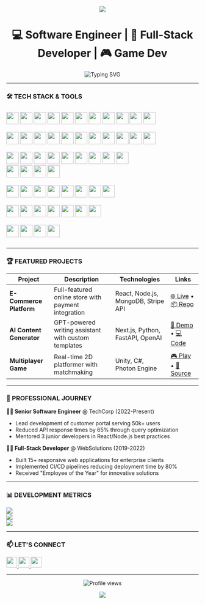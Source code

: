 <!-- Banner Header -->
<p align="center">
  <img src="https://capsule-render.vercel.app/api?type=waving&color=0:4e54c8,100:8f94fb&height=200&section=header&text=Hi,%20I'm%20Ryan%20Rizkyansyah&fontSize=35&fontColor=ffffff&animation=fadeIn" />
</p>

<h1 align="center">
  💻 Software Engineer | 🚀 Full-Stack Developer | 🎮 Game Dev
</h1>

<p align="center">
  <img src="https://readme-typing-svg.demolab.com?font=Fira+Code&pause=1000&color=8F94FB&center=true&width=435&lines=Problem+Solver;Clean+Code+Advocate;Tech+Generalist;Continuous+Learner" alt="Typing SVG" />
</p>




---

### 🛠️ TECH STACK & TOOLS
<p align="left" style="margin: 25px 0;">
  <!-- Languages -->
<img src="https://img.shields.io/badge/JavaScript-F7DF1E?style=for-the-badge&logo=javascript&logoColor=black" height="32">
<img src="https://img.shields.io/badge/TypeScript-3178C6?style=for-the-badge&logo=typescript&logoColor=white" height="32">
<img src="https://img.shields.io/badge/Python-3776AB?style=for-the-badge&logo=python&logoColor=white" height="32">
<img src="https://img.shields.io/badge/Java-007396?style=for-the-badge&logo=java&logoColor=white" height="32">
<img src="https://img.shields.io/badge/C%23-239120?style=for-the-badge&logo=c-sharp&logoColor=white" height="32">
<img src="https://img.shields.io/badge/C++-00599C?style=for-the-badge&logo=c%2B%2B&logoColor=white" height="32">
<img src="https://img.shields.io/badge/PHP-777BB4?style=for-the-badge&logo=php&logoColor=white" height="32">
<img src="https://img.shields.io/badge/Lua-2C2D72?style=for-the-badge&logo=lua&logoColor=white" height="32">
<img src="https://img.shields.io/badge/VB.NET-512BD4?style=for-the-badge&logo=dotnet&logoColor=white" height="32">
<img src="https://img.shields.io/badge/Pascal-005CA5?style=for-the-badge&logoColor=white" height="32">
<img src="https://img.shields.io/badge/Rust-000000?style=for-the-badge&logo=rust&logoColor=white" height="32">
<br><br>

  <!-- Frontend & Mobile -->
  <img src="https://img.shields.io/badge/React-61DAFB?style=for-the-badge&logo=react&logoColor=black" height="32">
  <img src="https://img.shields.io/badge/Next.js-000000?style=for-the-badge&logo=next.js&logoColor=white" height="32">
  <img src="https://img.shields.io/badge/Angular-DD0031?style=for-the-badge&logo=angular&logoColor=white" height="32">
  <img src="https://img.shields.io/badge/Tailwind_CSS-38B2AC?style=for-the-badge&logo=tailwind-css&logoColor=white" height="32">
  <img src="https://img.shields.io/badge/Bootstrap-7952B3?style=for-the-badge&logo=bootstrap&logoColor=white" height="32">
  <img src="https://img.shields.io/badge/jQuery-0769AD?style=for-the-badge&logo=jquery&logoColor=white" height="32">
  <img src="https://img.shields.io/badge/Ajax-FAFAFA?style=for-the-badge&logo=xml&logoColor=black" height="32">
  <img src="https://img.shields.io/badge/Redux-764ABC?style=for-the-badge&logo=redux&logoColor=white" height="32">
  <img src="https://img.shields.io/badge/Flutter-02569B?style=for-the-badge&logo=flutter&logoColor=white" height="32">
  <img src="https://img.shields.io/badge/React_Native-20232A?style=for-the-badge&logo=react&logoColor=61DAFB" height="32">
  <img src="https://img.shields.io/badge/Expo-000020?style=for-the-badge&logo=expo&logoColor=white" height="32">
  <br><br>

  <!-- Backend -->
  <img src="https://img.shields.io/badge/Node.js-339933?style=for-the-badge&logo=node.js&logoColor=white" height="32">
  <img src="https://img.shields.io/badge/Nodemon-76D04B?style=for-the-badge&logo=nodemon&logoColor=white" height="32">
  <img src="https://img.shields.io/badge/Express.js-000000?style=for-the-badge&logo=express&logoColor=white" height="32">
  <img src="https://img.shields.io/badge/Hapi.js-444444?style=for-the-badge&logo=hapi&logoColor=white" height="32">
  <img src="https://img.shields.io/badge/Django-092E20?style=for-the-badge&logo=django&logoColor=white" height="32">
  <img src="https://img.shields.io/badge/Spring_Boot-6DB33F?style=for-the-badge&logo=spring-boot&logoColor=white" height="32">
  <img src="https://img.shields.io/badge/Laravel-FF2D20?style=for-the-badge&logo=laravel&logoColor=white" height="32">
  <img src="https://img.shields.io/badge/JWT-000000?style=for-the-badge&logo=jsonwebtokens&logoColor=white" height="32">
<img src="https://img.shields.io/badge/Prisma-2D3748?style=for-the-badge&logo=prisma&logoColor=white" height="32">
<img
<br><br>

  <!-- Databases -->
  <img src="https://img.shields.io/badge/MongoDB-47A248?style=for-the-badge&logo=mongodb&logoColor=white" height="32">
  <img src="https://img.shields.io/badge/PostgreSQL-4169E1?style=for-the-badge&logo=postgresql&logoColor=white" height="32">
  <img src="https://img.shields.io/badge/MySQL-4479A1?style=for-the-badge&logo=mysql&logoColor=white" height="32">
  <img src="https://img.shields.io/badge/Firebase-FFCA28?style=for-the-badge&logo=firebase&logoColor=black" height="32">
  <br><br>

  <!-- DevOps & Tools -->
  <img src="https://img.shields.io/badge/Docker-2496ED?style=for-the-badge&logo=docker&logoColor=white" height="32">
  <img src="https://img.shields.io/badge/Kubernetes-326CE5?style=for-the-badge&logo=kubernetes&logoColor=white" height="32">
  <img src="https://img.shields.io/badge/Git-F05032?style=for-the-badge&logo=git&logoColor=white" height="32">
  <img src="https://img.shields.io/badge/GitHub-181717?style=for-the-badge&logo=github&logoColor=white" height="32">
  <img src="https://img.shields.io/badge/Vite-646CFF?style=for-the-badge&logo=vite&logoColor=white" height="32">
  <img src="https://img.shields.io/badge/Postman-FF6C37?style=for-the-badge&logo=postman&logoColor=white" height="32">
  <img src="https://img.shields.io/badge/ESLint-4B32C3?style=for-the-badge&logo=eslint&logoColor=white" height="32">
  <img src="https://img.shields.io/badge/WordPress-21759B?style=for-the-badge&logo=wordpress&logoColor=white" height="32">
  <br><br>

  <!-- Game Engines -->
  <img src="https://img.shields.io/badge/Unity-000000?style=for-the-badge&logo=unity&logoColor=white" height="32">
  <img src="https://img.shields.io/badge/Godot-478CBF?style=for-the-badge&logo=godot-engine&logoColor=white" height="32">
  <img src="https://img.shields.io/badge/Unreal_Engine-313131?style=for-the-badge&logo=unreal-engine&logoColor=white" height="32">
  <img src="https://img.shields.io/badge/Construct-003A70?style=for-the-badge&logo=construct-3&logoColor=white" height="32">
  <img src="https://img.shields.io/badge/GameMaker-FF6C0A?style=for-the-badge&logo=yoyogames&logoColor=white" height="32">
  <img src="https://img.shields.io/badge/Scratch-FFA500?style=for-the-badge&logo=scratch&logoColor=white" height="32">
  <img src="https://img.shields.io/badge/Cocos2d--x-55C2DA?style=for-the-badge&logo=cocos&logoColor=white" height="32">
  <br><br>

  <!-- Networking Libraries -->
  <img src="https://img.shields.io/badge/Photon_Network-3498DB?style=for-the-badge&logo=photon&logoColor=white" height="32">
  <img src="https://img.shields.io/badge/FishNet-8E44AD?style=for-the-badge&logo=fish&logoColor=white" height="32">
  <img src="https://img.shields.io/badge/Mirror-95A5A6?style=for-the-badge&logo=mirror&logoColor=white" height="32">
  <img src="https://img.shields.io/badge/Netcode_for_GameObjects-2ECC71?style=for-the-badge&logo=unity&logoColor=white" height="32">
</p>

---





### 🏆 FEATURED PROJECTS

<div align="center">
  
| Project | Description | Technologies | Links |
|---------|-------------|--------------|-------|
| **E-Commerce Platform** | Full-featured online store with payment integration | React, Node.js, MongoDB, Stripe API | [🌐 Live](https://example.com) • [📦 Repo](https://github.com/example) |
| **AI Content Generator** | GPT-powered writing assistant with custom templates | Next.js, Python, FastAPI, OpenAI | [🚀 Demo](https://demo.com) • [💻 Code](https://github.com/demo) |
| **Multiplayer Game** | Real-time 2D platformer with matchmaking | Unity, C#, Photon Engine | [🎮 Play](https://game.com) • [👾 Source](https://github.com/game) |
  
</div>

---

### 💼 PROFESSIONAL JOURNEY

**🧑‍💻 Senior Software Engineer** @ TechCorp (2022-Present)  
- Lead development of customer portal serving 50k+ users
- Reduced API response times by 65% through query optimization
- Mentored 3 junior developers in React/Node.js best practices

**👨‍💻 Full-Stack Developer** @ WebSolutions (2019-2022)  
- Built 15+ responsive web applications for enterprise clients
- Implemented CI/CD pipelines reducing deployment time by 80%
- Received "Employee of the Year" for innovative solutions

---

### 📊 DEVELOPMENT METRICS
![](https://github-readme-stats.vercel.app/api?username=ryanrzh&theme=dark&hide_border=false&include_all_commits=false&count_private=false)<br/>
![](https://github-readme-streak-stats.herokuapp.com/?user=ryanrzh&theme=dark&hide_border=false)<br/>
![](https://github-readme-stats.vercel.app/api/top-langs/?username=ryanrzh&theme=dark&hide_border=false&include_all_commits=false&count_private=false&layout=compact)

---

### 📫 LET'S CONNECT
<p align="left">
  <a href="https://linkedin.com/in/ryanrizkyansyah">
  <img src="https://img.shields.io/badge/LinkedIn-0077B5?style=for-the-badge&logo=linkedin&logoColor=white" height="28">
</a>
<a href="https://instagram.com/ryn-rzh">
  <img src="https://img.shields.io/badge/Instagram-E4405F?style=for-the-badge&logo=instagram&logoColor=white" height="28">
</a>
<a href="https://ryan-rzh/vercel.app">
  <img src="https://img.shields.io/badge/Portfolio-FF7139?style=for-the-badge&logo=about.me&logoColor=white" height="28">
</a>

</p>

---

<p align="center">
  <img src="https://komarev.com/ghpvc/?username=yourusername&label=Profile+Views&color=8F94FB&style=flat" alt="Profile views" />
</p>

<p align="center">
  <img src="https://capsule-render.vercel.app/api?type=waving&color=0:8f94fb,100:4e54c8&height=100&section=footer"/>
</p>
